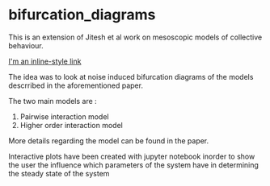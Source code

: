 # bifurcation_diagrams
This is an extension of Jitesh et al work on mesoscopic models of collective behaviour.

[I'm an inline-style link](https://arxiv.org/pdf/1810.05368.pdf)

The idea was to look at noise induced bifurcation diagrams of the models descrribed in the aforementioned paper.

The two main models are :
1. Pairwise interaction model 
2. Higher order interaction model

More details regarding the model can be found in the paper.

Interactive plots have been created with jupyter notebook inorder to show the user the influence which parameters of the system have in determining the steady state of the system 
